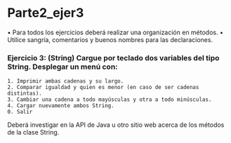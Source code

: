 # Parte2_ejer3
•	Para todos los ejercicios deberá realizar una organización en métodos.
•	Utilice sangría, comentarios y buenos nombres para las declaraciones.

### Ejercicio 3: (String) Cargue por teclado dos variables del tipo String. Desplegar un menú con:
	1. Imprimir ambas cadenas y su largo.
	2. Comparar igualdad y quien es menor (en caso de ser cadenas distintas).
	3. Cambiar una cadena a todo mayúsculas y otra a todo minúsculas.
	4. Cargar nuevamente ambos String.
	0. Salir
Deberá investigar en la API de Java u otro sitio web acerca de los métodos de la clase String.


